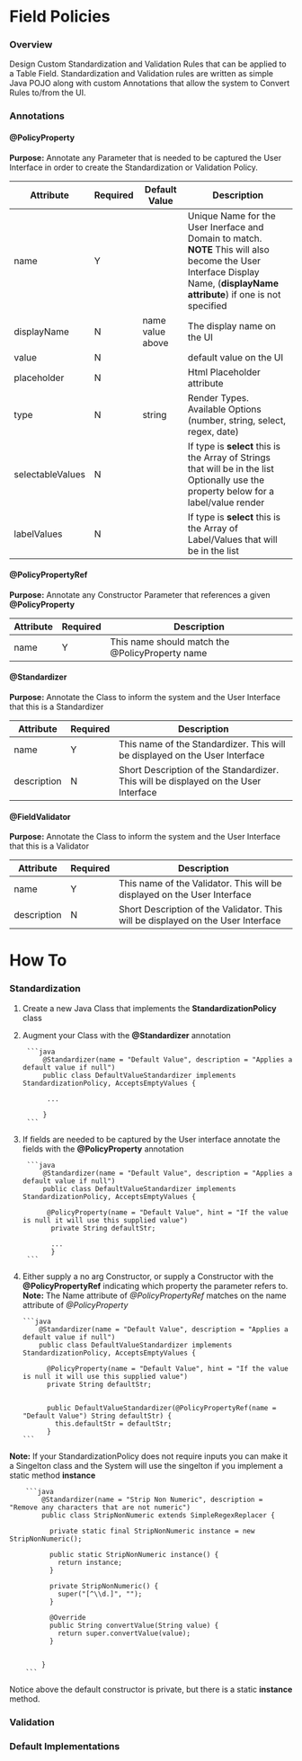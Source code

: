 Field Policies
==========

### Overview
Design Custom Standardization and Validation Rules that can be applied to a Table Field.
Standardization and Validation rules are written as simple Java POJO along with custom Annotations that allow the system to Convert Rules to/from the UI.

### Annotations
#### @PolicyProperty
**Purpose:** Annotate any Parameter that is needed to be captured the User Interface in order to create the Standardization or Validation Policy.

| Attribute              | Required  | Default Value | Description      | 
| -----------------      | --------- | -------------    |------------|
| name                   | Y         |                  | Unique Name for the User Inerface and Domain to match. <br/> **NOTE** This will also become the User Interface Display Name, (**displayName attribute**) if one is not specified |
| displayName            | N         | name value above | The display name on the UI |
| value                  | N         |                  | default value on the UI |
| placeholder            | N         |                  | Html Placeholder attribute |
| type                   | N         |  string          | Render Types. Available Options (number, string, select, regex, date) |
| selectableValues       | N         |                  | If type is **select** this is the Array of Strings that will be in the list<br/> Optionally use the property below for a label/value render |
| labelValues            | N         |                  | If type is **select** this is the Array of Label/Values that will be in the list |


#### @PolicyPropertyRef
**Purpose:** Annotate any Constructor Parameter that references a given 
**@PolicyProperty**

| Attribute     | Required |  Description |
| ----------    | -------- | ----------   |
| name          | Y        | This name should match the @PolicyProperty name |


#### @Standardizer
**Purpose:** Annotate the Class to inform the system and the User Interface that this is a Standardizer

| Attribute     | Required |  Description |
| ----------    | -------- | ----------   |
| name          | Y        | This name of the Standardizer.  This will be displayed on the User Interface |
| description   | N        | Short Description of the Standardizer. This will be displayed on the User Interface  |

#### @FieldValidator
**Purpose:** Annotate the Class to inform the system and the User Interface that this is a Validator

| Attribute     | Required |  Description |
| ----------    | -------- | ----------   |
| name          | Y        | This name of the Validator.  This will be displayed on the User Interface |
| description   | N        | Short Description of the Validator. This will be displayed on the User Interface  |


How To
=======

### Standardization

1. Create a new Java Class that implements the **StandardizationPolicy** class
2. Augment your Class with the **@Standardizer** annotation

        ```java
            @Standardizer(name = "Default Value", description = "Applies a default value if null")
            public class DefaultValueStandardizer implements StandardizationPolicy, AcceptsEmptyValues {
            
             ...
            
            }
        ```

3. If fields are needed to be captured by the User interface annotate the fields with the **@PolicyProperty** annotation
    
        ```java
            @Standardizer(name = "Default Value", description = "Applies a default value if null")
            public class DefaultValueStandardizer implements StandardizationPolicy, AcceptsEmptyValues {
            
             @PolicyProperty(name = "Default Value", hint = "If the value is null it will use this supplied value")
              private String defaultStr;
              
              ...
              }
        ```

4.  Either supply a no arg Constructor, or supply a Constructor with the **@PolicyPropertyRef** indicating which property the parameter refers to. <br>**Note:** The Name attribute of *@PolicyPropertyRef* matches on the name attribute of *@PolicyProperty*

        ```java
            @Standardizer(name = "Default Value", description = "Applies a default value if null")
            public class DefaultValueStandardizer implements StandardizationPolicy, AcceptsEmptyValues {
            
              @PolicyProperty(name = "Default Value", hint = "If the value is null it will use this supplied value")
              private String defaultStr;
            
            
              public DefaultValueStandardizer(@PolicyPropertyRef(name = "Default Value") String defaultStr) {
                this.defaultStr = defaultStr;
              }
        ```

**Note:** If your StandardizationPolicy does not require inputs you can make it a Singelton class and the System will use the singelton if you implement a static method **instance**

        ```java
            @Standardizer(name = "Strip Non Numeric", description = "Remove any characters that are not numeric")
            public class StripNonNumeric extends SimpleRegexReplacer {
            
              private static final StripNonNumeric instance = new StripNonNumeric();
            
              public static StripNonNumeric instance() {
                return instance;
              }
            
              private StripNonNumeric() {
                super("[^\\d.]", "");
              }
            
              @Override
              public String convertValue(String value) {
                return super.convertValue(value);
              }
            
              
            }
        ```

Notice above the default constructor is private, but there is a static **instance** method. 


### Validation



### Default Implementations



